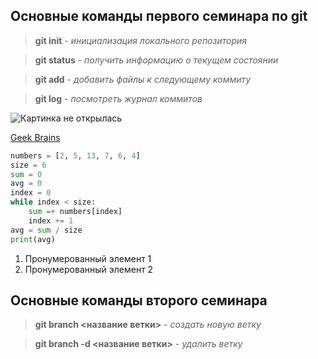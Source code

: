 ## Основные команды первого семинара по git

> **git init** - *инициализация локального репозитория*

> **git status** - *получить информацию о текущем состоянии*

> **git add** - *добавить файлы к следующему коммиту*

> **git log** - *посмотреть журнал коммитов*

![Картинка не открылась](https://artsdot.com/ADC/Art-ImgScreen-4.nsf/O/A-9H5R2C/$FILE/Wassily-kandinsky-transverse-line.Jpg)

[Geek Brains](https://gb.ru/education_new)

```python
numbers = [2, 5, 13, 7, 6, 4]
size = 6
sum = 0
avg = 0
index = 0
while index < size:
    sum =+ numbers[index]
    index += 1 
avg = sum / size
print(avg)
```
1. Пронумерованный элемент 1
2. Пронумерованный элемент 2 

## Основные команды второго семинара

> **git branch <название ветки>** - *создать новую ветку*

> **git branch -d <название ветки>** - *удалить ветку*

